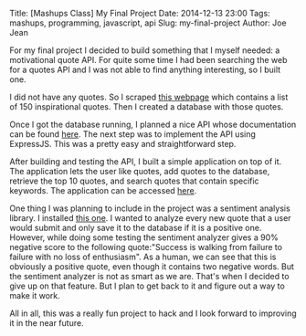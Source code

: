Title: [Mashups Class] My Final Project
Date: 2014-12-13 23:00
Tags: mashups, programming, javascript, api
Slug: my-final-project
Author: Joe Jean


For my final project I decided to build something that I myself needed: a motivational quote API.
For quite some time I had been searching the web for a quotes API and I was not able to find anything interesting, so I built one.

I did not have any quotes. So I scraped [this webpage](http://www.inc.com/jeff-haden/top-350-inspiring-motivational-quotes-to-tweet-and-share.html) which contains a list of 150 inspirational quotes. Then I created a database with those quotes.

Once I got the database running, I planned a nice API whose documentation can be found [here](http://pumpmeup.herokuapp.com/apidoc). The next step was to implement the API using ExpressJS. This was a pretty easy and straightforward step.

After building and testing the API, I built a simple application on top of it. The application lets the user like quotes, add quotes to the database, retrieve the top 10 quotes, and search quotes that contain specific keywords. The application can be accessed [here](http://pumpmeup.herokuapp.com/).

One thing I was planning to include in the project was a sentiment analysis library. I installed [this one](https://www.npmjs.com/package/sentiment). I wanted to analyze every new quote that a user would submit and only save it to the database if it is a positive one. However, while doing some testing the sentiment analyzer gives a 90% negative score to the following quote:"Success is walking from failure to failure with no loss of enthusiasm". As a human, we can see that this is obviously a positive quote, even though it contains two negative words. But the sentiment analyzer is not as smart as we are. That's when I decided to give up on that feature. But I plan to get back to it and figure out a way to make it work.

All in all, this was a really fun project to hack and I look forward to improving it in the near future.

